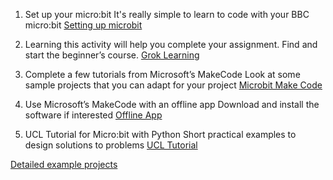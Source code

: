 1. Set up your micro:bit
It's really simple to learn to code with your BBC micro:bit
[Setting up microbit](https://microbit.org/get-started/first-steps/set-up/)

2. Learning this activity will help you complete your assignment.
Find and start the beginner’s course.
[Grok Learning](https://groklearning.com/launch/#language=bbc-microbit)

3. Complete a few tutorials from Microsoft’s MakeCode
Look at some sample projects that you can adapt for your project
[Microbit Make Code](https://makecode.microbit.org/)

4. Use Microsoft’s MakeCode with an offline app
Download and install the software if interested
[Offline App](https://makecode.microbit.org/offline-app)

5. UCL Tutorial for Micro:bit with Python
Short practical examples to design solutions to problems
[UCL Tutorial](https://microbit-challenges.readthedocs.io/en/latest/)

[Detailed example projects](hackster.io)
